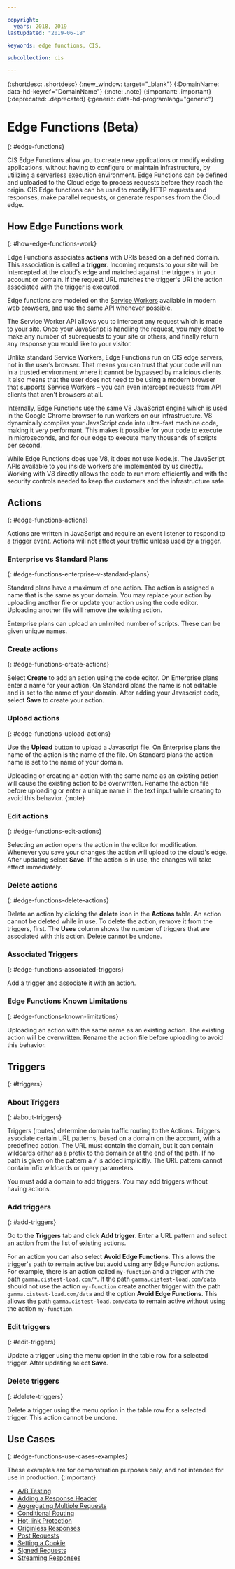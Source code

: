 ```yaml
---

copyright:
  years: 2018, 2019
lastupdated: "2019-06-18"

keywords: edge functions, CIS, 

subcollection: cis

---
```


{:shortdesc: .shortdesc}
{:new_window: target="_blank"}
{:DomainName: data-hd-keyref="DomainName"}
{:note: .note}
{:important: .important}
{:deprecated: .deprecated}
{:generic: data-hd-programlang="generic"}

# Edge Functions (Beta)
{: #edge-functions}

CIS Edge Functions allow you to create new applications or modify existing applications, without having to configure or maintain infrastructure, by utilizing a serverless execution environment. Edge Functions can be defined and uploaded to the Cloud edge to process requests before they reach the origin. CIS Edge functions can be used to modify HTTP requests and responses, make parallel requests, or generate responses from the Cloud edge.

## How Edge Functions work
{: #how-edge-functions-work}

Edge Functions associates **actions** with URIs based on a defined domain. This association is called a **trigger**. Incoming requests to your site will be intercepted at the cloud's edge and matched against the triggers in your account or domain. If the request URL matches the trigger's URI the action associated with the trigger is executed. 

Edge functions are modeled on the [Service Workers](https://developer.mozilla.org/en-US/docs/Web/API/Service_Worker_API) available in modern web browsers, and use the same API whenever possible.

The Service Worker API allows you to intercept any request which is made to your site. Once your JavaScript is handling the request, you may elect to make any number of subrequests to your site or others, and finally return any response you would like to your visitor.

Unlike standard Service Workers, Edge Functions run on CIS edge servers, not in the user’s browser. That means you can trust that your code will run in a trusted environment where it cannot be bypassed by malicious clients. It also means that the user does not need to be using a modern browser that supports Service Workers – you can even intercept requests from API clients that aren't browsers at all.

Internally, Edge Functions use the same V8 JavaScript engine which is used in the Google Chrome browser to run workers on our infrastructure. V8 dynamically compiles your JavaScript code into ultra-fast machine code, making it very performant. This makes it possible for your code to execute in microseconds, and for our edge to execute many thousands of scripts per second.

While Edge Functions does use V8, it does not use Node.js. The JavaScript APIs available to you inside workers are implemented by us directly. Working with V8 directly allows the code to run more efficiently and with the security controls needed to keep the customers and the infrastructure safe.


## Actions
{: #edge-functions-actions}

Actions are written in JavaScript and require an event listener to respond to a trigger event. Actions will not affect your traffic unless used by a trigger. 

### Enterprise vs Standard Plans
{: #edge-functions-enterprise-v-standard-plans}

Standard plans have a maximum of one action. The action is assigned a name that is the same as your domain. You may replace your action by uploading another file or update your action using the code editor. Uploading another file will remove the existing action.

Enterprise plans can upload an unlimited number of scripts. These can be given unique names.

### Create actions
{: #edge-functions-create-actions}

Select **Create** to add an action using the code editor. On Enterprise plans enter a name for your action. On Standard plans the name is not editable and is set to the name of your domain. After adding your Javascript code, select **Save** to create your action. 

### Upload actions
{: #edge-functions-upload-actions}

Use the **Upload** button to upload a Javascript file. On Enterprise plans the name of the action is the name of the file. On Standard plans the action name is set to the name of your domain.

Uploading or creating an action with the same name as an existing action will cause the existing action to be overwritten. Rename the action file before uploading or enter a unique name in the text input while creating to avoid this behavior.
{:note}

### Edit actions
{: #edge-functions-edit-actions}

Selecting an action opens the action in the editor for modification. Whenever you save your changes the action will upload to the cloud's edge. After updating select **Save**. If the action is in use, the changes will take effect immediately. 

### Delete actions
{: #edge-functions-delete-actions}

Delete an action by clicking the **delete** icon in the **Actions** table. An action cannot be deleted while in use. To delete the action, remove it from the triggers, first. The **Uses** column shows the number of triggers that are associated with this action. Delete cannot be undone.


### Associated Triggers
{: #edge-functions-associated-triggers}

Add a trigger and associate it with an action.

### Edge Functions Known Limitations
{: #edge-functions-known-limitations}

Uploading an action with the same name as an existing action. The existing action will be overwritten. Rename the action file before uploading to avoid this behavior.


## Triggers
{: #triggers}

### About Triggers
{: #about-triggers}

Triggers (routes) determine domain traffic routing to the Actions. Triggers associate certain URL patterns, based on a domain on the account, with a predefined action. The URL must contain the domain, but it can contain wildcards either as a prefix to the domain or at the end of the path. If no path is given on the pattern a `/` is added implicitly. The URL pattern cannot contain infix wildcards or query parameters. 

You must add a domain to add triggers. You may add triggers without having actions.

### Add triggers
{: #add-triggers}

Go to the **Triggers** tab and click **Add trigger**. Enter a URL pattern and select an action from the list of existing actions. 

For an action you can also select **Avoid Edge Functions**. This allows the trigger's path to remain active but avoid using any Edge Function actions. For example, there is an action called `my-function` and a trigger with the path `gamma.cistest-load.com/*`. If the path `gamma.cistest-load.com/data` should not use the action `my-function` create another trigger with the path `gamma.cistest-load.com/data` and the option **Avoid Edge Functions**. This allows the path `gamma.cistest-load.com/data` to remain active without using the action `my-function`.

### Edit triggers
{: #edit-triggers}

Update a trigger using the menu option in the table row for a selected trigger. After updating select **Save**.

### Delete triggers
{: #delete-triggers}

Delete a trigger using the menu option in the table row for a selected trigger. This action cannot be undone.


## Use Cases
{: #edge-functions-use-cases-examples}

These examples are for demonstration purposes only, and not intended for use in production. 
{:important}
* [A/B Testing](/docs/infrastructure/cis?topic=cis-edge-functions-use-cases#ab-testing)
* [Adding a Response Header](/docs/infrastructure/cis?topic=cis-edge-functions-use-cases#add-response-header)
* [Aggregating Multiple Requests](/docs/infrastructure/cis?topic=cis-edge-functions-use-cases#aggregate-multiple-requests)
* [Conditional Routing](/docs/infrastructure/cis?topic=cis-edge-functions-use-cases#conditional-routing)
* [Hot-link Protection](/docs/infrastructure/cis?topic=cis-edge-functions-use-cases#hot-link-protection)
* [Originless Responses](/docs/infrastructure/cis?topic=cis-edge-functions-use-cases#originless-responses)
* [Post Requests](/docs/infrastructure/cis?topic=cis-edge-functions-use-cases#post-requests)
* [Setting a Cookie](/docs/infrastructure/cis?topic=cis-edge-functions-use-cases#setting-cookies)
* [Signed Requests](/docs/infrastructure/cis?topic=cis-edge-functions-use-cases#signed-requests)
* [Streaming Responses](/docs/infrastructure/cis?topic=cis-edge-functions-use-cases#streaming-responses)
